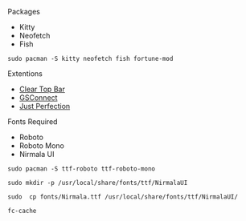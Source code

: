 Packages
* Kitty
* Neofetch
* Fish

`sudo pacman -S kitty neofetch fish fortune-mod`

Extentions
* [Clear Top Bar](https://extensions.gnome.org/extension/4173/clear-top-bar/)
* [GSConnect](https://extensions.gnome.org/extension/1319/gsconnect/)
* [Just Perfection](https://extensions.gnome.org/extension/3843/just-perfection/)

Fonts Required
* Roboto
* Roboto Mono
* Nirmala UI

`sudo pacman -S ttf-roboto ttf-roboto-mono`  

`sudo mkdir -p /usr/local/share/fonts/ttf/NirmalaUI`

`sudo  cp fonts/Nirmala.ttf /usr/local/share/fonts/ttf/NirmalaUI/`
  
`fc-cache`

